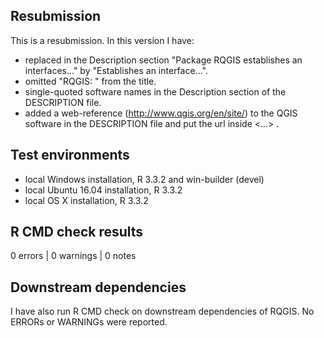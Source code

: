 ## Resubmission
This is a resubmission. In this version I have:

* replaced in the Description section "Package RQGIS establishes an interfaces..." by "Establishes an interface...".
* omitted "RQGIS: " from the title.
* single-quoted software names in the Description section of the DESCRIPTION file.
* added a web-reference (<http://www.qgis.org/en/site/>) to the QGIS software in the DESCRIPTION file and put the url inside <...> .
  
## Test environments
* local Windows installation, R 3.3.2 and win-builder (devel)
* local Ubuntu 16.04 installation, R 3.3.2
* local OS X installation, R 3.3.2

## R CMD check results
0 errors | 0 warnings | 0 notes

## Downstream dependencies
I have also run R CMD check on downstream dependencies of RQGIS. No ERRORs or WARNINGs were reported.
